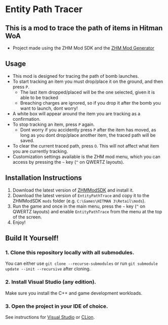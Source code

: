 # Entity Path Tracer 

## This is a mod to trace the path of items in Hitman WoA
- Project made using the ZHM Mod SDK and the [ZHM Mod Generator](https://zhmmod.nofate.me/) 

## Usage
- This mod is designed for tracing the path of bomb launches.
- To start tracking an item you must drop/place it on the ground, and then press `P`.
    - The last item dropped/placed will be the one selected, given it is able to be tracked
    - Breaching charges are ignored, so if you drop it after the bomb you want to launch, dont worry!
- A white box will appear around the item you are tracking as a confirmation.
- To stop tracking an item, press `P` again.
    - Dont worry if you accidently press `P` after the item has moved, as long as you dont drop/place another item, the traced path will be saved.
- To clear the current traced path, press `O`. This will not affect what item you are currently tracking.
- Customization settings available is the ZHM mod menu, which you can access by pressing the `~` key (`^` on QWERTZ layouts).

## Installation Instructions

1. Download the latest version of [ZHMModSDK](https://github.com/OrfeasZ/ZHMModSDK) and install it.
2. Download the latest version of `EntityPathTrace` and copy it to the ZHMModSDK `mods` folder (e.g. `C:\Games\HITMAN 3\Retail\mods`).
3. Run the game and once in the main menu, press the `~` key (`^` on QWERTZ layouts) and enable `EntityPathTrace` from the menu at the top of the screen.
4. Enjoy!

## Build It Yourself!

### 1. Clone this repository locally with all submodules.

You can either use `git clone --recurse-submodules` or run `git submodule update --init --recursive` after cloning.

### 2. Install Visual Studio (any edition).

Make sure you install the C++ and game development workloads.

### 3. Open the project in your IDE of choice.

See instructions for [Visual Studio](https://github.com/OrfeasZ/ZHMModSDK/wiki/Setting-up-Visual-Studio-for-development) or [CLion](https://github.com/OrfeasZ/ZHMModSDK/wiki/Setting-up-CLion-for-development).
